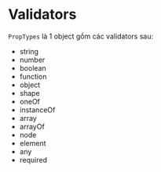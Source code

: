 # Validators
`PropTypes` là 1 object gồm các validators sau:
- string
- number
- boolean
- function
- object
- shape
- oneOf
- instanceOf
- array
- arrayOf
- node
- element
- any
- required

